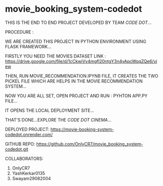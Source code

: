 # movie_booking_system-codedot

THIS IS THE END TO END PROJECT DEVELOPED BY TEAM *CODE DOT*...

PROCEDURE :

WE ARE CREATED THIS PROJECT IN PYTHON ENVIRONMENT USING FLASK FRAMEWORK...

FIRSTLY YOU NEED THE MOVIES DATASET LINK : https://drive.google.com/file/d/1cCkwiVv4mgfl20ntgY3n4yApcWqqZQe6/view

THEN, RUN MOVIE_RECOMMENDATION.IPYNB FILE, IT CREATES THE TWO PICKEL FILE WHICH ARE HELPS IN THE MOVIE RECOMMENDATION SYSTEM...

NOW YOU ARE ALL SET, OPEN PROJECT AND RUN : PYHTON APP.PY FILE...

IT OPENS THE LOCAL DEPLOYMENT SITE...

THAT'S DONE...EXPLORE THE *CODE DOT CINEMA*...

DEPLOYED PROJECT:
https://movie-booking-system-codedot.onrender.com/

GITHUB REPO: 
https://github.com/OnlyCR7/movie_booking_system-codedot.git

COLLABORATORS:
1. OnlyCR7
2. YashKerkar0135
3. Swayam29082004
